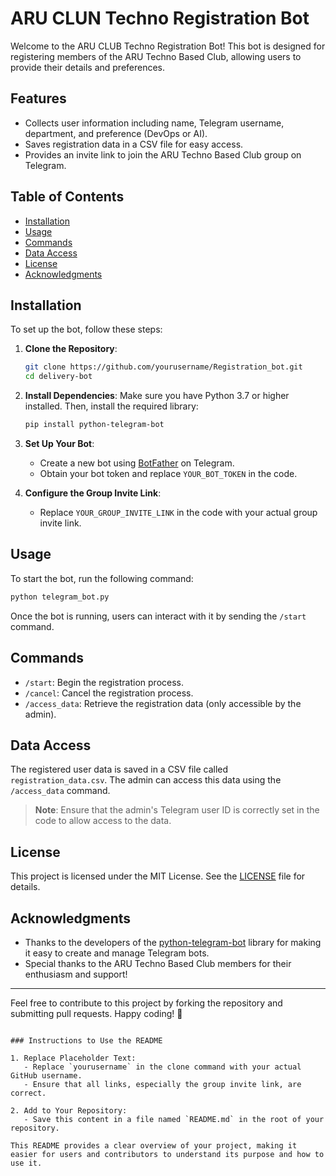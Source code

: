 
# ARU CLUN Techno Registration Bot

Welcome to the ARU CLUB Techno Registration Bot! This bot is designed for registering members of the ARU Techno Based Club, allowing users to provide their details and preferences.

## Features

- Collects user information including name, Telegram username, department, and preference (DevOps or AI).
- Saves registration data in a CSV file for easy access.
- Provides an invite link to join the ARU Techno Based Club group on Telegram.

## Table of Contents

- [Installation](#installation)
- [Usage](#usage)
- [Commands](#commands)
- [Data Access](#data-access)
- [License](#license)
- [Acknowledgments](#acknowledgments)

## Installation

To set up the bot, follow these steps:

1. **Clone the Repository**:
   ```bash
   git clone https://github.com/yourusername/Registration_bot.git
   cd delivery-bot
   ```

2. **Install Dependencies**:
   Make sure you have Python 3.7 or higher installed. Then, install the required library:
   ```bash
   pip install python-telegram-bot
   ```

3. **Set Up Your Bot**:
   - Create a new bot using [BotFather](https://t.me/botfather) on Telegram.
   - Obtain your bot token and replace `YOUR_BOT_TOKEN` in the code.

4. **Configure the Group Invite Link**:
   - Replace `YOUR_GROUP_INVITE_LINK` in the code with your actual group invite link.

## Usage

To start the bot, run the following command:

```bash
python telegram_bot.py
```

Once the bot is running, users can interact with it by sending the `/start` command.

## Commands

- `/start`: Begin the registration process.
- `/cancel`: Cancel the registration process.
- `/access_data`: Retrieve the registration data (only accessible by the admin).

## Data Access

The registered user data is saved in a CSV file called `registration_data.csv`. The admin can access this data using the `/access_data` command.

> **Note**: Ensure that the admin's Telegram user ID is correctly set in the code to allow access to the data.

## License

This project is licensed under the MIT License. See the [LICENSE](LICENSE) file for details.

## Acknowledgments

- Thanks to the developers of the [python-telegram-bot](https://github.com/python-telegram-bot/python-telegram-bot) library for making it easy to create and manage Telegram bots.
- Special thanks to the ARU Techno Based Club members for their enthusiasm and support!

---

Feel free to contribute to this project by forking the repository and submitting pull requests. Happy coding! 🚀
```

### Instructions to Use the README

1. Replace Placeholder Text:
   - Replace `yourusername` in the clone command with your actual GitHub username.
   - Ensure that all links, especially the group invite link, are correct.

2. Add to Your Repository:
   - Save this content in a file named `README.md` in the root of your repository.

This README provides a clear overview of your project, making it easier for users and contributors to understand its purpose and how to use it.
